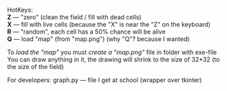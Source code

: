HotKeys:  
**Z** — "zero" (clean the field / fill with dead cells)  
**X** — fill with live cells (because the "X" is near the "Z" on the keyboard)  
**R** — "random", each cell has a 50% chance will be alive  
**Q** — load "map" (from "map.png") (why "Q"? because I wanted)  
  
To _load the "map"_ you must _create a "map.png"_ file in folder with exe-file  
You can draw anything in it, the drawing will shrink to the size of 32*32 (to the size of the field)  


For developers:
graph.py — file I get at school (wrapper over tkinter)
